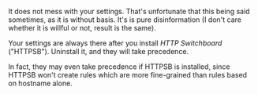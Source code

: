 It does not mess with your settings. That's unfortunate that this being said sometimes, as it is without basis. It's is pure disinformation (I don't care whether it is willful or not, result is the same).

Your settings are always there after you install *HTTP Switchboard* ("HTTPSB"). Uninstall it, and they will take precedence.

In fact, they may even take precedence if HTTPSB is installed, since HTTPSB won't create rules which are more fine-grained than rules based on hostname alone.